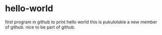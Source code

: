 # hello-world
first program in github to print hello world
this is pukulotskie a new member of github. nice to be part of github.
